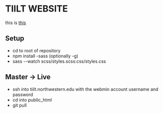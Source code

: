 # TIILT WEBSITE

this is [this](https://tiilt.northwestern.edu/)

## Setup

- cd to root of repository
- npm install -sass (optionally -g)
- sass --watch scss/styles.scss:css/styles.css

## Master -> Live

- ssh into tiilt.northwestern.edu with the webmin account username and password
- cd into public_html
- git pull


